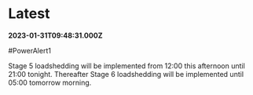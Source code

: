 # Latest

**2023-01-31T09:48:31.000Z**

\#PowerAlert1

Stage 5 loadshedding will be implemented from 12:00 this afternoon until 21:00 tonight. Thereafter Stage 6 loadshedding will be implemented until 05:00 tomorrow morning.
